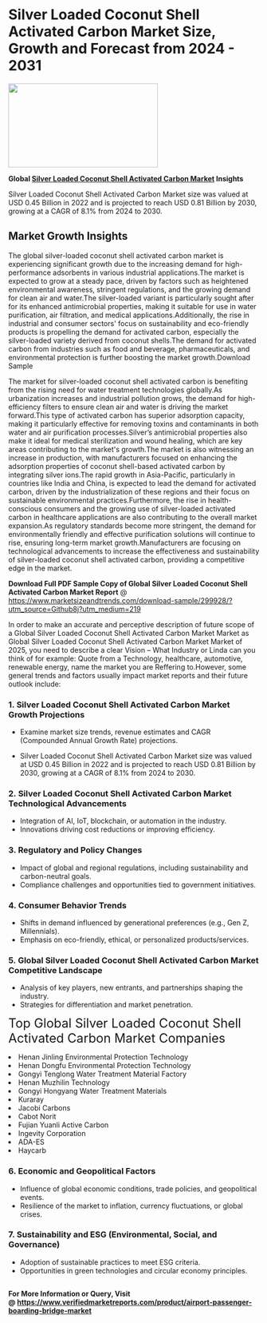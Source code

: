 <H1>Silver Loaded Coconut Shell Activated Carbon Market Size, Growth and Forecast from 2024 - 2031</H1><img class="aligncenter size-medium wp-image-584254" src="https://thirdeyenews.in/wp-content/uploads/2024/09/Global-Market-Research-300x168.jpeg" alt="" width="300" height="168" /><p><strong>Global&nbsp;<a href="https://www.marketsizeandtrends.com/download-sample/299928/?utm_source=Github8j?utm_medium=219">Silver Loaded Coconut Shell Activated Carbon Market</a> Insights</strong></p><p>Silver Loaded Coconut Shell Activated Carbon Market size was valued at USD 0.45 Billion in 2022 and is projected to reach USD 0.81 Billion by 2030, growing at a CAGR of 8.1% from 2024 to 2030.</p><p><h2>Market Growth Insights</h2> <p>The global silver-loaded coconut shell activated carbon market is experiencing significant growth due to the increasing demand for high-performance adsorbents in various industrial applications.The market is expected to grow at a steady pace, driven by factors such as heightened environmental awareness, stringent regulations, and the growing demand for clean air and water.The silver-loaded variant is particularly sought after for its enhanced antimicrobial properties, making it suitable for use in water purification, air filtration, and medical applications.Additionally, the rise in industrial and consumer sectors' focus on sustainability and eco-friendly products is propelling the demand for activated carbon, especially the silver-loaded variety derived from coconut shells.The demand for activated carbon from industries such as food and beverage, pharmaceuticals, and environmental protection is further boosting the market growth.Download Sample</p> <p>The market for silver-loaded coconut shell activated carbon is benefiting from the rising need for water treatment technologies globally.As urbanization increases and industrial pollution grows, the demand for high-efficiency filters to ensure clean air and water is driving the market forward.This type of activated carbon has superior adsorption capacity, making it particularly effective for removing toxins and contaminants in both water and air purification processes.Silver’s antimicrobial properties also make it ideal for medical sterilization and wound healing, which are key areas contributing to the market's growth.The market is also witnessing an increase in production, with manufacturers focused on enhancing the adsorption properties of coconut shell-based activated carbon by integrating silver ions.The rapid growth in Asia-Pacific, particularly in countries like India and China, is expected to lead the demand for activated carbon, driven by the industrialization of these regions and their focus on sustainable environmental practices.Furthermore, the rise in health-conscious consumers and the growing use of silver-loaded activated carbon in healthcare applications are also contributing to the overall market expansion.As regulatory standards become more stringent, the demand for environmentally friendly and effective purification solutions will continue to rise, ensuring long-term market growth.Manufacturers are focusing on technological advancements to increase the effectiveness and sustainability of silver-loaded coconut shell activated carbon, providing a competitive edge in the market.</p><p><span class=""><strong>Download Full PDF Sample Copy of Global Silver Loaded Coconut Shell Activated Carbon Market Report</strong> @ <a href="https://www.marketsizeandtrends.com/download-sample/299928/?utm_source=Github8j?utm_medium=219" target="_blank">https://www.marketsizeandtrends.com/download-sample/299928/?utm_source=Github8j?utm_medium=219</a></span></p><p>In order to make an accurate and perceptive description of future scope of a Global&nbsp;Silver Loaded Coconut Shell Activated Carbon Market Market as Global&nbsp;Silver Loaded Coconut Shell Activated Carbon Market Market of 2025, you need to describe a clear Vision &ndash; What Industry or Linda can you think of for example: Quote from a Technology, healthcare, automotive, renewable energy, name the market you are Reffering to.However, some general trends and factors usually impact market reports and their future outlook include:</p><h3>1.&nbsp;<strong>Silver Loaded Coconut Shell Activated Carbon Market Growth Projections</strong></h3><ul><li>Examine market size trends, revenue estimates and CAGR (Compounded Annual Growth Rate) projections.</li><li><p>Silver Loaded Coconut Shell Activated Carbon Market size was valued at USD 0.45 Billion in 2022 and is projected to reach USD 0.81 Billion by 2030, growing at a CAGR of 8.1% from 2024 to 2030.</p></li></ul><h3>2.&nbsp;<strong>Silver Loaded Coconut Shell Activated Carbon Market Technological Advancements</strong></h3><ul><li>Integration of AI, IoT, blockchain, or automation in the industry.</li><li>Innovations driving cost reductions or improving efficiency.</li></ul><h3>3.&nbsp;<strong>Regulatory and Policy Changes</strong></h3><ul><li>Impact of global and regional regulations, including sustainability and carbon-neutral goals.</li><li>Compliance challenges and opportunities tied to government initiatives.</li></ul><h3>4.&nbsp;<strong>Consumer Behavior Trends</strong></h3><ul><li>Shifts in demand influenced by generational preferences (e.g., Gen Z, Millennials).</li><li>Emphasis on eco-friendly, ethical, or personalized products/services.</li></ul><h3>5.&nbsp;<strong>Global Silver Loaded Coconut Shell Activated Carbon Market Competitive Landscape</strong></h3><ul><li>Analysis of key players, new entrants, and partnerships shaping the industry.</li><li>Strategies for differentiation and market penetration.</li></ul><p data-pm-slice="1 1 []"><span style="color: inherit; font-family: inherit; font-size: 25px;">Top Global Silver Loaded Coconut Shell Activated Carbon Market Companies</span></p><div class="" data-test-id=""><p><li>Henan Jinling Environmental Protection Technology</li><li> Henan Dongfu Environmental Protection Technology</li><li> Gongyi Tenglong Water Treatment Material Factory</li><li> Henan Muzhilin Technology</li><li> Gongyi Hongyang Water Treatment Materials</li><li> Kuraray</li><li> Jacobi Carbons</li><li> Cabot Norit</li><li> Fujian Yuanli Active Carbon</li><li> Ingevity Corporation</li><li> ADA-ES</li><li> Haycarb</li></p></div><h3>6.&nbsp;<strong>Economic and Geopolitical Factors</strong></h3><ul><li>Influence of global economic conditions, trade policies, and geopolitical events.</li><li>Resilience of the market to inflation, currency fluctuations, or global crises.</li></ul><h3>7.&nbsp;<strong>Sustainability and ESG (Environmental, Social, and Governance)</strong></h3><ul><li>Adoption of sustainable practices to meet ESG criteria.</li><li>Opportunities in green technologies and circular economy principles.</li></ul><h2><strong style="font-size: 14px;">For More Information or Query, Visit @&nbsp;</strong><a style="background-color: #ffffff; font-size: 14px;" href="https://www.marketsizeandtrends.com/report/silver-loaded-coconut-shell-activated-carbon-market/" target="_blank">https://www.verifiedmarketreports.com/product/airport-passenger-boarding-bridge-market</a></h2>